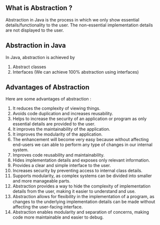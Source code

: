 ## What is Abstraction ?
Abstraction in Java is the process in which we only show essential details/functionality to the user. The non-essential implementation details are not displayed to the user. 

## Abstraction in Java
In Java, abstraction is achieved by 
1. Abstract classes
2. Interfaces (We can achieve 100% abstraction using interfaces)

## Advantages of Abstraction

Here are some advantages of abstraction :
1. It reduces the complexity of viewing things.
2. Avoids code duplication and increases reusability.
3. Helps to increase the security of an application or program as only essential details are provided to the user.
4. It improves the maintainability of the application. 
5. It improves the modularity of the application. 
6. The enhancement will become very easy because without affecting end-users we can able to perform any type of changes in our internal system. 
7. Improves code reusability and maintainability.
8. Hides implementation details and exposes only relevant information.
9. Provides a clear and simple interface to the user.
10. Increases security by preventing access to internal class details.
11. Supports modularity, as complex systems can be divided into smaller and more manageable parts.
12. Abstraction provides a way to hide the complexity of implementation details from the user, making it easier to understand and use.
13. Abstraction allows for flexibility in the implementation of a program, as changes to the underlying implementation details can be made without affecting the user-facing interface.
14. Abstraction enables modularity and separation of concerns, making code more maintainable and easier to debug.
